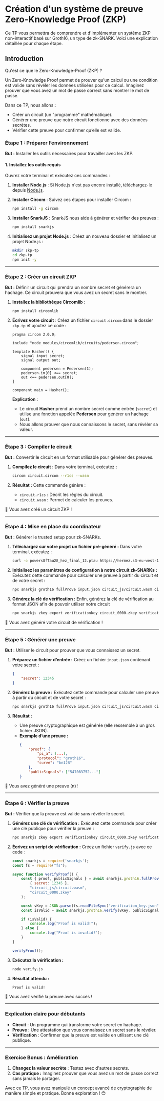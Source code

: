# Création d'un système de preuve Zero-Knowledge Proof (ZKP)

Ce TP vous permettra de comprendre et d'implémenter un système ZKP non-interactif basé sur Groth16, un type de zk-SNARK. Voici une explication détaillée pour chaque étape.

## Introduction

Qu'est ce que le Zero-Knowledge-Proof (ZKP) ?

Un Zero-Knowledge Proof permet de prouver qu'un calcul ou une condition est valide sans révéler les données utilisées pour ce calcul. Imaginez prouver que vous avez un mot de passe correct sans montrer le mot de passe.

Dans ce TP, nous allons :

- Créer un circuit (un "programme" mathématique).
- Générer une preuve que notre circuit fonctionne avec des données secrètes.
- Vérifier cette preuve pour confirmer qu’elle est valide.


### **Étape 1 : Préparer l’environnement**
**But :** Installer les outils nécessaires pour travailler avec les ZKP.

#### **1. Installez les outils requis**
Ouvrez votre terminal et exécutez ces commandes :
1. **Installer Node.js** :
   Si Node.js n'est pas encore installé, téléchargez-le depuis [Node.js](https://nodejs.org/).

2. **Installer Circom** :
   Suivez ces étapes pour installer Circom :
   ```bash
   npm install -g circom
   ```

3. **Installer SnarkJS** :
   SnarkJS nous aide à générer et vérifier des preuves :
   ```bash
   npm install snarkjs
   ```

4. **Initialisez un projet Node.js** :
   Créez un nouveau dossier et initialisez un projet Node.js :
   ```bash
   mkdir zkp-tp
   cd zkp-tp
   npm init -y
   ```

---

### **Étape 2 : Créer un circuit ZKP**
**But :** Définir un circuit qui prendra un nombre secret et générera un hachage. Ce circuit prouvera que vous avez un secret sans le montrer.

1. **Installez la bibliothèque Circomlib** :
   ```bash
   npm install circomlib
   ```

2. **Écrivez votre circuit** :
   Créez un fichier `circuit.circom` dans le dossier `zkp-tp` et ajoutez ce code :
   ```circom
   pragma circom 2.0.0;

   include "node_modules/circomlib/circuits/pedersen.circom";

   template Hasher() {
       signal input secret;
       signal output out;

       component pedersen = Pedersen(1);
       pedersen.in[0] <== secret;
       out <== pedersen.out[0];
   }

   component main = Hasher();
   ```

   **Explication** :
   - Le circuit **Hasher** prend un nombre secret comme entrée (`secret`) et utilise une fonction appelée **Pedersen** pour générer un hachage (`out`).
   - Nous allons prouver que nous connaissons le secret, sans révéler sa valeur.

---

### **Étape 3 : Compiler le circuit**
**But :** Convertir le circuit en un format utilisable pour générer des preuves.

1. **Compilez le circuit** :
   Dans votre terminal, exécutez :
   ```bash
   circom circuit.circom --r1cs --wasm
   ```

2. **Résultat :**
   Cette commande génère :
   - `circuit.r1cs` : Décrit les règles du circuit.
   - `circuit.wasm` : Permet de calculer les preuves.

🎉 Vous avez créé un circuit ZKP !

---

### **Étape 4 : Mise en place du coordinateur**
**But :** Générer le trusted setup pour zk-SNARKs.

1. **Téléchargez sur votre projet un fichier pré-généré :**
   Dans votre terminal, exécutez :
   ```bash
   curl -o powersOfTau28_hez_final_12.ptau https://hermez.s3-eu-west-1.amazonaws.com/powersOfTau28_hez_final_12.ptau
   ```

2. **Initialisez les paramètres de configuration à notre circuit zk-SNARKs :**
   Exécutez cette commande pour calculer une preuve à partir du circuit et de votre secret :
   ```bash
   npx snarkjs groth16 fullProve input.json circuit_js/circuit.wasm circuit_0000.zkey
   ```

3. **Générez la clé de vérification :**
   Enfin, générez la clé de vérification au format JSON afin de pouvoir utiliser notre circuit
   ```bash
   npx snarkjs zkey export verificationkey circuit_0000.zkey verification_key.json
   ```

🎉 Vous avez généré votre circuit de vérification !

---

### **Étape 5 : Générer une preuve**
**But :** Utiliser le circuit pour prouver que vous connaissez un secret.

1. **Préparez un fichier d’entrée :**
   Créez un fichier `input.json` contenant votre secret :
   ```json
   {
       "secret": 12345
   }
   ```

2. **Générez la preuve :**
   Exécutez cette commande pour calculer une preuve à partir du circuit et de votre secret :
   ```bash
   npx snarkjs groth16 fullProve input.json circuit_js/circuit.wasm circuit_0000.zkey
   ```

3. **Résultat :**
   - Une preuve cryptographique est générée (elle ressemble à un gros fichier JSON).
   - **Exemple d’une preuve :**
     ```json
     {
         "proof": {
             "pi_a": [...],
             "protocol": "groth16",
             "curve": "bn128"
         },
         "publicSignals": ["547083752..."]
     }
     ```

🎉 Vous avez généré une preuve (π) !

---

### **Étape 6 : Vérifier la preuve**
**But :** Vérifier que la preuve est valide sans révéler le secret.

1. **Générez une clé de vérification :**
   Exécutez cette commande pour créer une clé publique pour vérifier la preuve :
   ```bash
   npx snarkjs zkey export verificationkey circuit_0000.zkey verification_key.json
   ```

2. **Écrivez un script de vérification :**
   Créez un fichier `verify.js` avec ce code :
   ```javascript
   const snarkjs = require('snarkjs');
   const fs = require("fs");

   async function verifyProof() {
       const { proof, publicSignals } = await snarkjs.groth16.fullProve(
           { secret: 12345 }, 
           "circuit_js/circuit.wasm", 
           "circuit_0000.zkey"
       );

       const vKey = JSON.parse(fs.readFileSync("verification_key.json"));
       const isValid = await snarkjs.groth16.verify(vKey, publicSignals, proof);

       if (isValid) {
           console.log("Proof is valid!");
       } else {
           console.log("Proof is invalid!");
       }
   }

   verifyProof();
   ```

3. **Exécutez la vérification :**
   ```bash
   node verify.js
   ```

4. **Résultat attendu :**
   ```bash
   Proof is valid!
   ```

🎉 Vous avez vérifié la preuve avec succès !

---

### **Explication claire pour débutants**
- **Circuit** : Un programme qui transforme votre secret en hachage.
- **Preuve** : Une attestation que vous connaissez un secret sans le révéler.
- **Vérification** : Confirmer que la preuve est valide en utilisant une clé publique.

---

### **Exercice Bonus : Amélioration**
1. **Changez la valeur secrète :** Testez avec d'autres secrets.
2. **Cas pratique :** Imaginez prouver que vous avez un mot de passe correct sans jamais le partager.

Avec ce TP, vous avez manipulé un concept avancé de cryptographie de manière simple et pratique. Bonne exploration ! 😊
